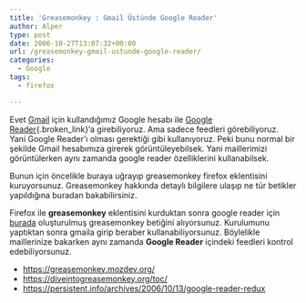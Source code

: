 ```yaml
---
title: 'Greasemonkey : Gmail Üstünde Google Reader'
author: Alper
type: post
date: 2006-10-27T13:07:32+00:00
url: /greasemonkey-gmail-ustunde-google-reader/
categories:
  - Google
tags:
  - firefox

---
```

Evet [Gmail][1] için kullandığımız Google hesabı ile [Google Reader][2]{.broken_link}&#8216;a girebiliyoruz. Ama sadece feedleri görebiliyoruz. Yani Google Reader&#8217;ı olması gerektiği gibi kullanıyoruz. Peki bunu normal bir şekilde Gmail hesabımıza girerek görüntüleyebilsek. Yani maillerimizi görüntülerken aynı zamanda google reader özelliklerini kullanabilsek.

Bunun için öncelikle buraya uğrayıp greasemonkey firefox eklentisini kuruyorsunuz. Greasemonkey hakkında detaylı bilgilere ulaşıp ne tür betikler yapıldığına buradan bakabilirsiniz.

Firefox ile **greasemonkey** eklentisini kurduktan sonra google reader için [burada][3] oluşturulmuş greasemonkey betiğini alıyorsunuz. Kurulumunu yaptıktan sonra gmaila girip beraber kullanabiliyorsunuz. Böylelikle maillerinize bakarken aynı zamanda **Google Reader** içindeki feedleri kontrol edebiliyorsunuz.

  * https://greasemonkey.mozdev.org/
  * https://diveintogreasemonkey.org/toc/
  * <https://persistent.info/archives/2006/10/13/google-reader-redux>

 [1]: https://www.gmail.com
 [2]: https://www.google.com/reader
 [3]: https://persistent.info/archives/2006/10/13/google-reader-redux